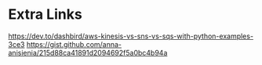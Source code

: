 # Extra Links

https://dev.to/dashbird/aws-kinesis-vs-sns-vs-sqs-with-python-examples-3ce3
https://gist.github.com/anna-anisienia/215d88ca41891d2094692f5a0bc4b94a
